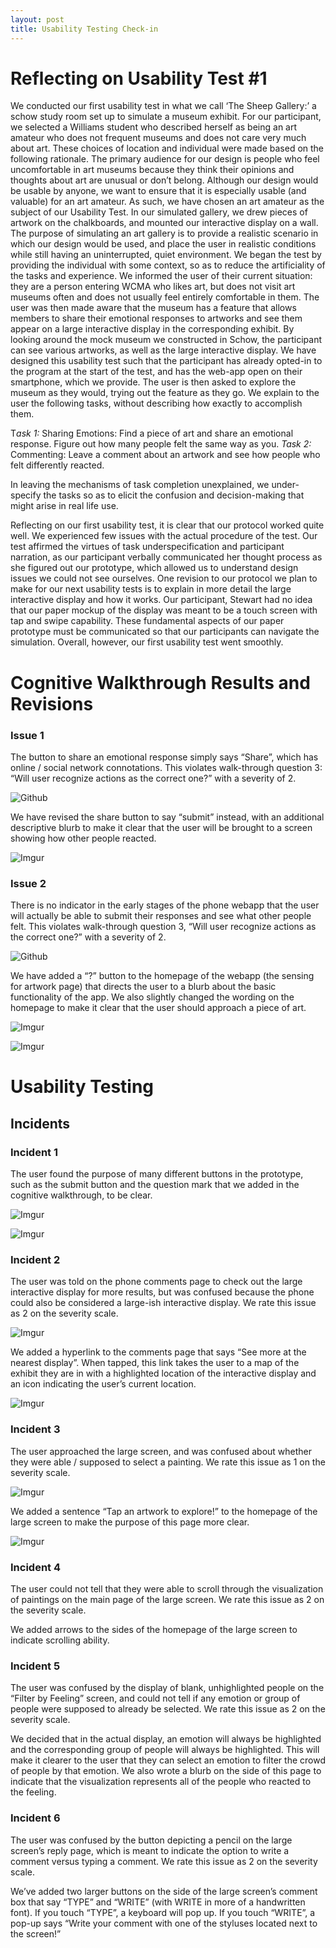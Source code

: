 ```yaml
---
layout: post
title: Usability Testing Check-in
---
```


# Reflecting on Usability Test #1

We conducted our first usability test in what we call ‘The Sheep Gallery:’ a schow study room set up to simulate a museum exhibit. For our participant, we selected a Williams student who described herself as being an art amateur who does not frequent museums and does not care very much about art. These choices of location and individual were made based on the following rationale. The primary audience for our design is people who feel uncomfortable in art museums because they think their opinions and thoughts about art are unusual or don’t belong. Although our design would be usable by anyone, we want to ensure that it is especially usable (and valuable) for an art amateur. As such, we have chosen an art amateur as the subject of our Usability Test. In our simulated gallery, we drew pieces of artwork on the chalkboards, and mounted our interactive display on a wall. The purpose of simulating an art gallery is to provide a realistic scenario in which our design would be used, and place the user in realistic conditions while still having an uninterrupted, quiet environment. 
	We began the test by providing the individual with some context, so as to reduce the artificiality of the tasks and experience. We informed the user of their current situation: they are a person entering WCMA who likes art, but does not visit art museums often and does not usually feel entirely comfortable in them. The user was then made aware that the museum has a feature that allows members to share their emotional responses to artworks and see them appear on a large interactive display in the corresponding exhibit. By looking around the mock museum we constructed in Schow, the participant can see various artworks, as well as the large interactive display. We have designed this usability test such that the participant has already opted-in to the program at the start of the test, and has the web-app open on their smartphone, which we provide. The user is then asked to explore the museum as they would, trying out the feature as they go. We explain to the user the following tasks, without describing how exactly to accomplish them.

T*ask 1:* Sharing Emotions: Find a piece of art and share an emotional response. Figure out how many people felt the same way as you.
*Task 2:* Commenting: Leave a comment about an artwork and see how people who felt differently reacted. 

In leaving the mechanisms of task completion unexplained, we under-specify the tasks so as to elicit the confusion and decision-making that might arise in real life use. 

Reflecting on our first usability test, it is clear that our protocol worked quite well. We experienced few issues with the actual procedure of the test. Our test affirmed the virtues of task underspecification and participant narration, as our participant verbally communicated her thought process as she figured out our prototype, which allowed us to understand design issues we could not see ourselves. One revision to our protocol we plan to make for our next usability tests is to explain in more detail the large interactive display and how it works. Our participant, Stewart had no idea that our paper mockup of the display was meant to be a touch screen with tap and swipe capability. These fundamental aspects of our paper prototype must be communicated so that our participants can navigate the simulation. Overall, however, our first usability test went smoothly. 


# Cognitive Walkthrough Results and Revisions

### Issue 1
The button to share an emotional response simply says “Share”, which has online / social network connotations. This violates walk-through question 3: “Will user recognize actions as the correct one?” with a severity of 2.


![Github](https://camo.githubusercontent.com/9f26dfbb736aa908a989aa9e73b7f86fd93e58e1/68747470733a2f2f692e696d6775722e636f6d2f6c4931555742492e6a7067)


We have revised the share button to say “submit” instead, with an additional descriptive blurb to make it clear that the user will be brought to a screen showing how other people reacted.


![Imgur](https://i.imgur.com/vd3rCoL.jpg)

### Issue 2

There is no indicator in the early stages of the phone webapp that the user will actually be able to submit their responses and see what other people felt. This violates walk-through question 3, “Will user recognize actions as the correct one?” with a severity of 2.

![Github](https://camo.githubusercontent.com/f2b1fd0d7dc1bf0f8eb395089b0e5e433e3006fc/68747470733a2f2f692e696d6775722e636f6d2f765149644365642e6a7067)

We have added a “?” button to the homepage of the webapp (the sensing for artwork page) that directs the user to a blurb about the basic functionality of the app. We also slightly changed the wording on the homepage to make it clear that the user should approach a piece of art.

![Imgur](https://i.imgur.com/cTsuf4o.jpg)

![Imgur](https://i.imgur.com/HVljHD7.jpg)



# Usability Testing


## Incidents

### Incident 1

The user found the purpose of many different buttons in the prototype, such as the submit button and the question mark that we added in the cognitive walkthrough, to be clear.


![Imgur](https://i.imgur.com/vd3rCoL.jpg)


![Imgur](https://i.imgur.com/cTsuf4o.jpg)


### Incident 2

The user was told on the phone comments page to check out the large interactive display for more results, but was confused because the phone could also be considered a large-ish interactive display. We rate this issue as 2 on the severity scale.

![Imgur](https://i.imgur.com/lX4Pwug.jpg)


We added a hyperlink to the comments page that says “See more at the nearest display”. When tapped, this link takes the user to a map of the exhibit they are in with a highlighted location of the interactive display and an icon indicating the user’s current location.

![Imgur](https://i.imgur.com/HYT4vqj.jpg)

### Incident 3

The user approached the large screen, and was confused about whether they were able / supposed to select a painting. We rate this issue as 1 on the severity scale.

![Imgur](https://camo.githubusercontent.com/70cca5459a0b385dd39cde296925f9f5a756ecf4/68747470733a2f2f692e696d6775722e636f6d2f643451434167362e6a7067)

We added a sentence “Tap an artwork to explore!” to the homepage of the large screen to make the purpose of this page more clear.

![Imgur](https://i.imgur.com/nBvcG6n.jpg)

### Incident 4

The user could not tell that they were able to scroll through the visualization of paintings on the main page of the large screen. We rate this issue as 2 on the severity scale.


We added arrows to the sides of the homepage of the large screen to indicate scrolling ability.

### Incident 5

The user was confused by the display of blank, unhighlighted people on the “Filter by Feeling” screen, and could not tell if any emotion or group of people were supposed to already be selected. We rate this issue as 2 on the severity scale.


We decided that in the actual display, an emotion will always be highlighted and the corresponding group of people will always be highlighted. This will make it clearer to the user that they can select an emotion to filter the crowd of people by that emotion. We also wrote a blurb on the side of this page to indicate that the visualization represents all of the people who reacted to the feeling.


### Incident 6


The user was confused by the button depicting a pencil on the large screen’s reply page, which is meant to indicate the option to write a comment versus typing a comment. We rate this issue as 2 on the severity scale.


We’ve added two larger buttons on the side of the large screen’s comment box that say “TYPE” and “WRITE” (with WRITE in more of a handwritten font). If you touch “TYPE”, a keyboard will pop up. If you touch “WRITE”, a pop-up says “Write your comment with one of the styluses located next to the screen!”

